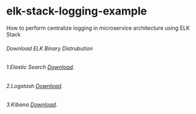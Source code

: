 # elk-stack-logging-example
How to perform centralize logging in microservice architecture using ELK Stack

###### Download ELK Binary Distrubution

###### 1.Elastic Search [Download](https://www.elastic.co/downloads/elasticsearch).
###### 2.Logstash [Download](https://www.elastic.co/downloads/kibana).
###### 3.Kibana [Download](https://artifacts.elastic.co/downloads/logstash/logstash-7.6.2.zip).
